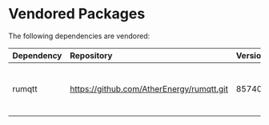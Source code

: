 # Vendored Packages

The following dependencies are vendored:

| Dependency | Repository | Version | Reason |
| :--------- | :--------- | :------ | :----- |
| rumqtt     | https://github.com/AtherEnergy/rumqtt.git | 8574044 | Requires shutdown not in 0.10 release |


